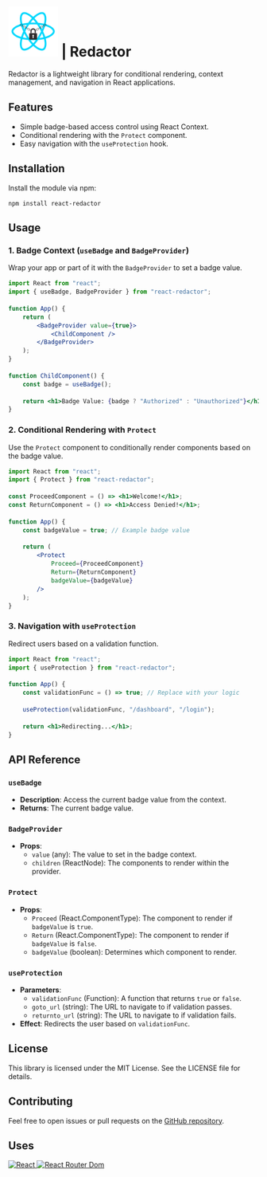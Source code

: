 # <img src="https://raw.githubusercontent.com/websitedeb/image_hoster/refs/heads/main/redactor.png" alt="Redactor-Logo" width=100px height=100px /> | Redactor

Redactor is a lightweight library for conditional rendering, context management, and navigation in React applications.

## Features
- Simple badge-based access control using React Context.
- Conditional rendering with the `Protect` component.
- Easy navigation with the `useProtection` hook.

## Installation

Install the module via npm:

```
npm install react-redactor
```

## Usage

### 1. Badge Context (`useBadge` and `BadgeProvider`)

Wrap your app or part of it with the `BadgeProvider` to set a badge value.

```jsx
import React from "react";
import { useBadge, BadgeProvider } from "react-redactor";

function App() {
    return (
        <BadgeProvider value={true}>
            <ChildComponent />
        </BadgeProvider>
    );
}

function ChildComponent() {
    const badge = useBadge();

    return <h1>Badge Value: {badge ? "Authorized" : "Unauthorized"}</h1>;
}
```

### 2. Conditional Rendering with `Protect`

Use the `Protect` component to conditionally render components based on the badge value.

```jsx
import React from "react";
import { Protect } from "react-redactor";

const ProceedComponent = () => <h1>Welcome!</h1>;
const ReturnComponent = () => <h1>Access Denied!</h1>;

function App() {
    const badgeValue = true; // Example badge value

    return (
        <Protect
            Proceed={ProceedComponent}
            Return={ReturnComponent}
            badgeValue={badgeValue}
        />
    );
}
```

### 3. Navigation with `useProtection`

Redirect users based on a validation function.

```jsx
import React from "react";
import { useProtection } from "react-redactor";

function App() {
    const validationFunc = () => true; // Replace with your logic

    useProtection(validationFunc, "/dashboard", "/login");

    return <h1>Redirecting...</h1>;
}
```

## API Reference

### `useBadge`
- **Description**: Access the current badge value from the context.
- **Returns**: The current badge value.

### `BadgeProvider`
- **Props**:
  - `value` (any): The value to set in the badge context.
  - `children` (ReactNode): The components to render within the provider.

### `Protect`
- **Props**:
  - `Proceed` (React.ComponentType): The component to render if `badgeValue` is `true`.
  - `Return` (React.ComponentType): The component to render if `badgeValue` is `false`.
  - `badgeValue` (boolean): Determines which component to render.

### `useProtection`
- **Parameters**:
  - `validationFunc` (Function): A function that returns `true` or `false`.
  - `goto_url` (string): The URL to navigate to if validation passes.
  - `returnto_url` (string): The URL to navigate to if validation fails.
- **Effect**: Redirects the user based on `validationFunc`.

## License

This library is licensed under the MIT License. See the LICENSE file for details.

## Contributing

Feel free to open issues or pull requests on the [GitHub repository](https://github.com/websitedeb/Redactor).

## Uses
<a href="https://react.dev">
  <img src="https://clipground.com/images/react-logo-png-7.png" alt="React" width="50" height="50">
</a>

<a href="https://reactrouter.com/">
  <img src="https://reactrouter.com/_brand/React%20Router%20Brand%20Assets/React%20Router%20Logo/Light.svg" alt="React Router Dom" width="50" height="50">
</a>
